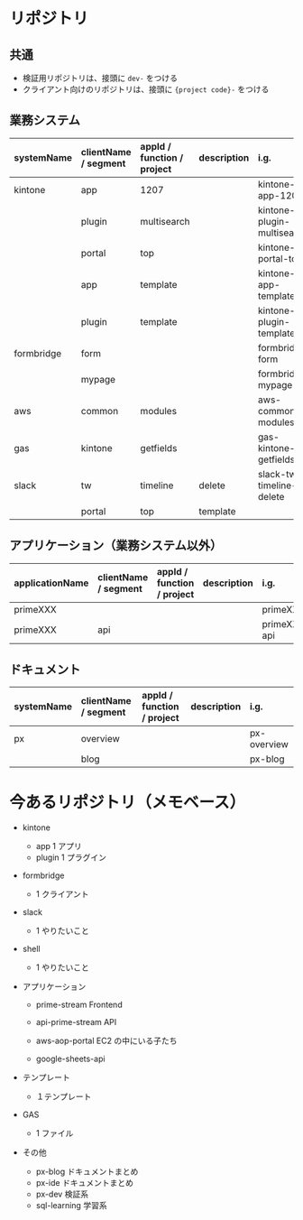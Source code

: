 # リポジトリ

## 共通

-   検証用リポジトリは、接頭に `dev-` をつける
-   クライアント向けのリポジトリは、接頭に `{project code}-` をつける

## 業務システム

| systemName | clientName / segment | appId / function / project | description | i.g.                       |
| :--------- | :------------------- | :------------------------- | :---------- | :------------------------- |
| kintone    | app                  | 1207                       |             | kintone-app-1207           |
|            | plugin               | multisearch                |             | kintone-plugin-multisearch |
|            | portal               | top                        |             | kintone-portal-top         |
|            | app                  | template                   |             | kintone-app-template       |
|            | plugin               | template                   |             | kintone-plugin-template    |
| formbridge | form                 |                            |             | formbridge-form            |
|            | mypage               |                            |             | formbridge-mypage          |
| aws        | common               | modules                    |             | aws-common-modules         |
| gas        | kintone              | getfields                  |             | gas-kintone-getfields      |
| slack      | tw                   | timeline                   | delete      | slack-tw-timeline-delete   |
|            | portal               | top                        | template    |                            |

## アプリケーション（業務システム以外）

| applicationName | clientName / segment | appId / function / project | description | i.g.         |
| :-------------- | :------------------- | :------------------------- | :---------- | :----------- |
| primeXXX        |                      |                            |             | primeXXX     |
| primeXXX        | api                  |                            |             | primeXXX-api |

## ドキュメント

| systemName | clientName / segment | appId / function / project | description | i.g.        |
| :--------- | :------------------- | :------------------------- | :---------- | :---------- |
| px         | overview             |                            |             | px-overview |
|            | blog                 |                            |             | px-blog     |

# 今あるリポジトリ（メモベース）

-   kintone

    -   app 1 アプリ
    -   plugin 1 プラグイン

-   formbridge

    -   1 クライアント

-   slack

    -   1 やりたいこと

-   shell

    -   1 やりたいこと

-   アプリケーション

    -   prime-stream Frontend
    -   api-prime-stream API

    -   aws-aop-portal EC2 の中にいる子たち
    -   google-sheets-api

-   テンプレート

    -   １テンプレート

-   GAS

    -   1 ファイル

-   その他

    -   px-blog ドキュメントまとめ
    -   px-ide ドキュメントまとめ
    -   px-dev 検証系
    -   sql-learning 学習系
